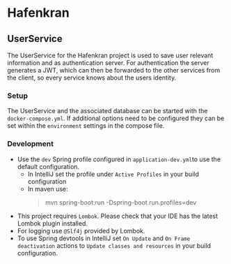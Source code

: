 # Hafenkran

## UserService

The UserService for the Hafenkran project is used to save user relevant information and as authentication server.
For authentication the server generates a JWT, which can then be forwarded to the other services from the client, so every service knows about the users identity.

### Setup
The UserService and the associated database can be started with the `docker-compose.yml`.
If additional options need to be configured they can be set within the `environment` settings in the compose file.

### Development
- Use the `dev` Spring profile configured in `application-dev.yml`to use the default configuration. 
    - In IntelliJ set the profile under `Active Profiles` in your build configuration
    - In maven use:
        > mvn spring-boot:run -Dspring-boot.run.profiles=dev
- This project requires `Lombok`. Please check that your IDE has the latest Lombok plugin installed.
- For logging use `@Slf4j` provided by Lombok.
- To use Spring devtools in IntelliJ set `On Update` and `On Frame deactivation` actions to `Update classes and resources` in your build configuration.